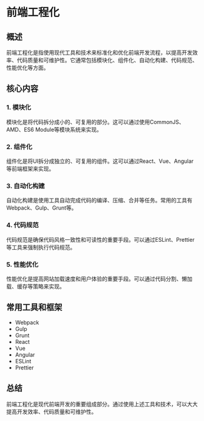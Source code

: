 # 前端工程化

## 概述

前端工程化是指使用现代工具和技术来标准化和优化前端开发流程，以提高开发效率、代码质量和可维护性。它通常包括模块化、组件化、自动化构建、代码规范、性能优化等方面。

## 核心内容

### 1. 模块化

模块化是将代码拆分成小的、可复用的部分。这可以通过使用CommonJS、AMD、ES6 Module等模块系统来实现。

### 2. 组件化

组件化是将UI拆分成独立的、可复用的组件。这可以通过React、Vue、Angular等前端框架来实现。

### 3. 自动化构建

自动化构建是使用工具自动完成代码的编译、压缩、合并等任务。常用的工具有Webpack、Gulp、Grunt等。

### 4. 代码规范

代码规范是确保代码风格一致性和可读性的重要手段。可以通过ESLint、Prettier等工具来强制执行代码规范。

### 5. 性能优化

性能优化是提高网站加载速度和用户体验的重要手段。可以通过代码分割、懒加载、缓存等策略来实现。

## 常用工具和框架

- Webpack
- Gulp
- Grunt
- React
- Vue
- Angular
- ESLint
- Prettier

## 总结

前端工程化是现代前端开发的重要组成部分。通过使用上述工具和技术，可以大大提高开发效率、代码质量和可维护性。